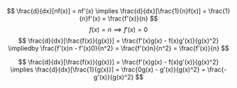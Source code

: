 $$
\frac{d}{dx}[nf(x)] = nf'(x)
\implies \frac{d}{dx}[\frac{1}{n}f(x)] = \frac{1}{n}f'(x) =  \frac{f'(x)}{n}
$$
$$
f(x) = n \implies f'(x) = 0
$$
$$
\frac{d}{dx}[\frac{f(x)}{g(x)}] = \frac{f'(x)g(x) - f(x)g'(x)}{g(x)^2} \impliedby \frac{f'(x)n - f'(x)0}{n^2} = \frac{f'(x)n}{n^2} = \frac{f'(x)}{n}
$$

$$
\frac{d}{dx}[\frac{f(x)}{g(x)}] = \frac{f'(x)g(x) - f(x)g'(x)}{g(x)^2} 
\implies 
\frac{d}{dx}[\frac{1}{g(x)}] = \frac{0g(x) - g'(x)}{g(x)^2} = \frac{-g'(x)}{g(x)^2}
$$